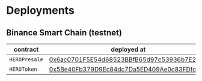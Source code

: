 # Deployments

## Binance Smart Chain (testnet)

| contract | deployed at | transaction hash |  
| --- | --- | --- |
| `HEROPresale` | [0x6ac0701F5E54d68523BBfB65d97c53936b7E2F2B](https://testnet.bscscan.com/address/0x6ac0701F5E54d68523BBfB65d97c53936b7E2F2B) | [0xb29e0c12e4483704434b0cd0b14d8fbac2291732581b867c89e23ab8d157e763](https://testnet.bscscan.com/tx/0xb29e0c12e4483704434b0cd0b14d8fbac2291732581b867c89e23ab8d157e763) |
| `HEROToken` | [0x5Be40Fb379D9Ec84dc7Da5ED409Ae0c83FDfcce0](https://testnet.bscscan.com/address/0x5Be40Fb379D9Ec84dc7Da5ED409Ae0c83FDfcce0) | [0x23390261dbbd155928a40606c0ea76c2a061b3e95222af78eb529a37d97b8f24](https://testnet.bscscan.com/tx/0x23390261dbbd155928a40606c0ea76c2a061b3e95222af78eb529a37d97b8f24) |

